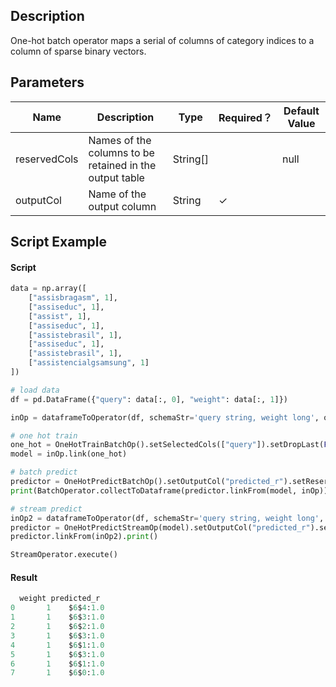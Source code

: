 ## Description
One-hot batch operator maps a serial of columns of category indices to a column of
 sparse binary vectors.

## Parameters
| Name | Description | Type | Required？ | Default Value |
| --- | --- | --- | --- | --- |
| reservedCols | Names of the columns to be retained in the output table | String[] |  | null |
| outputCol | Name of the output column | String | ✓ |  |


## Script Example
#### Script
```python
data = np.array([
    ["assisbragasm", 1],
    ["assiseduc", 1],
    ["assist", 1],
    ["assiseduc", 1],
    ["assistebrasil", 1],
    ["assiseduc", 1],
    ["assistebrasil", 1],
    ["assistencialgsamsung", 1]
])

# load data
df = pd.DataFrame({"query": data[:, 0], "weight": data[:, 1]})

inOp = dataframeToOperator(df, schemaStr='query string, weight long', op_type='batch')

# one hot train
one_hot = OneHotTrainBatchOp().setSelectedCols(["query"]).setDropLast(False).setIgnoreNull(False)
model = inOp.link(one_hot)

# batch predict
predictor = OneHotPredictBatchOp().setOutputCol("predicted_r").setReservedCols(["weight"])
print(BatchOperator.collectToDataframe(predictor.linkFrom(model, inOp)))

# stream predict
inOp2 = dataframeToOperator(df, schemaStr='query string, weight long', op_type='stream')
predictor = OneHotPredictStreamOp(model).setOutputCol("predicted_r").setReservedCols(["weight"])
predictor.linkFrom(inOp2).print()

StreamOperator.execute()
```
#### Result

```python
  weight predicted_r
0       1    $6$4:1.0
1       1    $6$3:1.0
2       1    $6$2:1.0
3       1    $6$3:1.0
4       1    $6$1:1.0
5       1    $6$3:1.0
6       1    $6$1:1.0
7       1    $6$0:1.0

```






